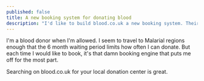 ```yaml
---
published: false
title: A new booking system for donating blood
description: "I'd like to build blood.co.uk a new booking system. Their current one adds too much friction to the process"
---
```


I'm a blood donor when I'm allowed. I seem to travel to Malarial regions enough that the 6 month waiting period limits how often I can donate. But each time I would like to book, it's that damn booking engine that puts me off for the most part.

Searching on blood.co.uk for your local donation center is great. 
